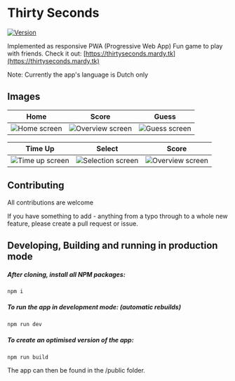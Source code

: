 # Thirty Seconds
[![Version](https://badgen.net/github/release/themardy/ThirtySeconds)](https://github.com/TheMardy/ThirtySeconds/releases)

Implemented as responsive PWA (Progressive Web App)
Fun game to play with friends.
Check it out: [https://thirtyseconds.mardy.tk](https://thirtyseconds.mardy.tk)

Note: Currently the app's language is Dutch only

## Images
Home                        |           Score         |     Guess   |
:-------------------------:|:-------------------------:|:------------:
![](https://raw.githubusercontent.com/TheMardy/ThirtySeconds/master/src/main.js/images/Home.png "Home screen") | ![](https://raw.githubusercontent.com/TheMardy/ThirtySeconds/master/src/main.js/images/Overview.png "Overview screen") | ![](https://raw.githubusercontent.com/TheMardy/ThirtySeconds/master/src/main.js/images/Guess.png "Guess screen")

Time Up                        |           Select         |     Score   |
:-------------------------:|:-------------------------:|:------------:
![](https://raw.githubusercontent.com/TheMardy/ThirtySeconds/master/src/main.js/images/TimeUp.png "Time up screen") | ![](https://raw.githubusercontent.com/TheMardy/ThirtySeconds/master/src/main.js/images/SelectionScreen.png "Selection screen") | ![](https://raw.githubusercontent.com/TheMardy/ThirtySeconds/master/src/main.js/images/Overview2.png "Overview screen")


## Contributing
All contributions are welcome

If you have something to add - anything from a typo through to a whole new feature, please create a pull request or issue.
 
## Developing, Building and running in production mode

##### After cloning, install all NPM packages:
```bash
npm i
```

##### To run the app in development mode: (automatic rebuilds)
```bash
npm run dev
```

##### To create an optimised version of the app:

```bash
npm run build
```
The app can then be found in the /public folder.